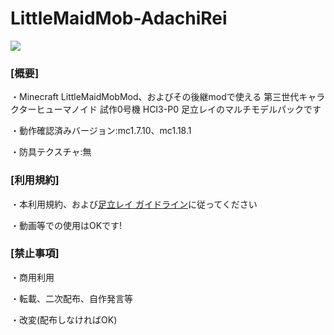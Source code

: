 # LittleMaidMob-AdachiRei
<img src="https://img.shields.io/github/downloads/haineko0407/LittleMaidMob-AdachiRei/total?style=for-the-badge">

### [概要]
・Minecraft LittleMaidMobMod、およびその後継modで使える 第三世代キャラクターヒューマノイド 試作0号機 HCI3-P0 足立レイのマルチモデルパックです

・動作確認済みバージョン:mc1.7.10、mc1.18.1

・防具テクスチャ:無

### [利用規約]
・本利用規約、および[足立レイ ガイドライン](http://adachirei.seesaa.net/article/460284422.html)に従ってください

・動画等での使用はOKです!

### [禁止事項]
・商用利用

・転載、二次配布、自作発言等

・改変(配布しなければOK)
